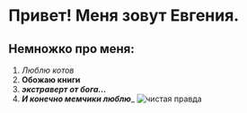 # Привет! Меня зовут Евгения.
## Немножко про меня: 
1. *Люблю котов*
2. **Обожаю книги**
3. ***экстраверт от бога...***
4. ___И конечно мемчики люблю____
![чистая правда](https://www.meme-arsenal.com/memes/ade0ca54ec666efb8744e99847382b55.jpg)
